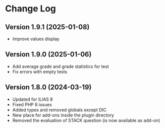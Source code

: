 # Change Log

## Version 1.9.1 (2025-01-08)
- Improve values display

## Version 1.9.0 (2025-01-06)
- Add average grade and grade statistics for test
- Fix errors with empty tests

## Version 1.8.0 (2024-03-19)
- Updated for ILIAS 8
- Fixed PHP 8 issues
- Added types and removed globals except DIC
- New place for add-ons inside the plugin directory
- Removed the evaluation of STACK question (is now available as add-on)
